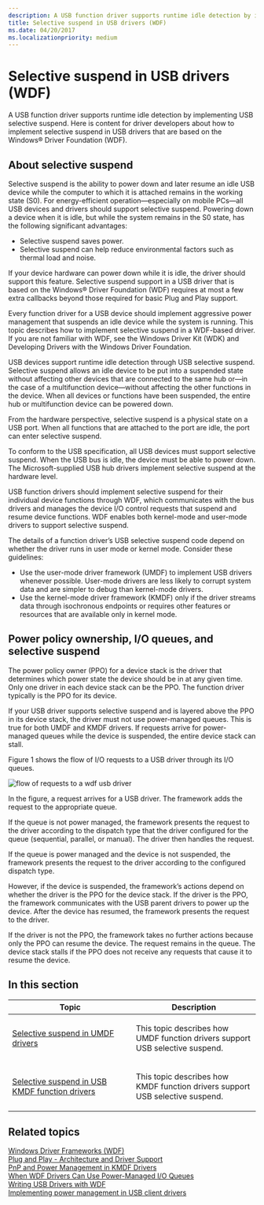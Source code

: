 ```yaml
---
description: A USB function driver supports runtime idle detection by implementing USB selective suspend.
title: Selective suspend in USB drivers (WDF)
ms.date: 04/20/2017
ms.localizationpriority: medium
---
```


# Selective suspend in USB drivers (WDF)


A USB function driver supports runtime idle detection by implementing USB selective suspend. Here is content for driver developers about how to implement selective suspend in USB drivers that are based on the Windows® Driver Foundation (WDF).

## About selective suspend


Selective suspend is the ability to power down and later resume an idle USB device while the computer to which it is attached remains in the working state (S0). For energy-efficient operation—especially on mobile PCs—all USB devices and drivers should support selective suspend. Powering down a device when it is idle, but while the system remains in the S0 state, has the following significant advantages:

-   Selective suspend saves power.
-   Selective suspend can help reduce environmental factors such as thermal load and noise.

If your device hardware can power down while it is idle, the driver should support this feature. Selective suspend support in a USB driver that is based on the Windows® Driver Foundation (WDF) requires at most a few extra callbacks beyond those required for basic Plug and Play support.

Every function driver for a USB device should implement aggressive power management that suspends an idle device while the system is running. This topic describes how to implement selective suspend in a WDF-based driver. If you are not familiar with WDF, see the Windows Driver Kit (WDK) and Developing Drivers with the Windows Driver Foundation.

USB devices support runtime idle detection through USB selective suspend. Selective suspend allows an idle device to be put into a suspended state without affecting other devices that are connected to the same hub or—in the case of a multifunction device—without affecting the other functions in the device. When all devices or functions have been suspended, the entire hub or multifunction device can be powered down.

From the hardware perspective, selective suspend is a physical state on a USB port. When all functions that are attached to the port are idle, the port can enter selective suspend.

To conform to the USB specification, all USB devices must support selective suspend. When the USB bus is idle, the device must be able to power down. The Microsoft-supplied USB hub drivers implement selective suspend at the hardware level.

USB function drivers should implement selective suspend for their individual device functions through WDF, which communicates with the bus drivers and manages the device I/O control requests that suspend and resume device functions. WDF enables both kernel-mode and user-mode drivers to support selective suspend.

The details of a function driver’s USB selective suspend code depend on whether the driver runs in user mode or kernel mode. Consider these guidelines:

-   Use the user-mode driver framework (UMDF) to implement USB drivers whenever possible. User-mode drivers are less likely to corrupt system data and are simpler to debug than kernel-mode drivers.
-   Use the kernel-mode driver framework (KMDF) only if the driver streams data through isochronous endpoints or requires other features or resources that are available only in kernel mode.

## Power policy ownership, I/O queues, and selective suspend


The power policy owner (PPO) for a device stack is the driver that determines which power state the device should be in at any given time. Only one driver in each device stack can be the PPO. The function driver typically is the PPO for its device.

If your USB driver supports selective suspend and is layered above the PPO in its device stack, the driver must not use power-managed queues. This is true for both UMDF and KMDF drivers. If requests arrive for power-managed queues while the device is suspended, the entire device stack can stall.

Figure 1 shows the flow of I/O requests to a USB driver through its I/O queues.

![flow of requests to a wdf usb driver](images/flowrequestswdfusbdriver.png)

In the figure, a request arrives for a USB driver. The framework adds the request to the appropriate queue.

If the queue is not power managed, the framework presents the request to the driver according to the dispatch type that the driver configured for the queue (sequential, parallel, or manual). The driver then handles the request.

If the queue is power managed and the device is not suspended, the framework presents the request to the driver according to the configured dispatch type.

However, if the device is suspended, the framework’s actions depend on whether the driver is the PPO for the device stack. If the driver is the PPO, the framework communicates with the USB parent drivers to power up the device. After the device has resumed, the framework presents the request to the driver.

If the driver is not the PPO, the framework takes no further actions because only the PPO can resume the device. The request remains in the queue. The device stack stalls if the PPO does not receive any requests that cause it to resume the device.

## In this section


<table>
<colgroup>
<col width="50%" />
<col width="50%" />
</colgroup>
<thead>
<tr class="header">
<th>Topic</th>
<th>Description</th>
</tr>
</thead>
<tbody>
<tr class="odd">
<td><p><a href="selective-suspend-in-umdf-drivers.md" data-raw-source="[Selective suspend in UMDF drivers](selective-suspend-in-umdf-drivers.md)">Selective suspend in UMDF drivers</a></p></td>
<td><p>This topic describes how UMDF function drivers support USB selective suspend.</p></td>
</tr>
<tr class="even">
<td><p><a href="selective-suspend-in-a-kmdf-function-driver.md" data-raw-source="[Selective suspend in USB KMDF function drivers](selective-suspend-in-a-kmdf-function-driver.md)">Selective suspend in USB KMDF function drivers</a></p></td>
<td><p>This topic describes how KMDF function drivers support USB selective suspend.</p></td>
</tr>
</tbody>
</table>

 

## Related topics
[Windows Driver Frameworks (WDF)](https://go.microsoft.com/fwlink/p/?linkid=53698)  
[Plug and Play - Architecture and Driver Support](/previous-versions/windows/hardware/design/dn614609(v=vs.85))  
[PnP and Power Management in KMDF Drivers](../wdf/index.md)  
[When WDF Drivers Can Use Power-Managed I/O Queues](/previous-versions/windows/hardware/design/dn614013(v=vs.85))  
[Writing USB Drivers with WDF](/windows-hardware/drivers/ddi/)  
[Implementing power management in USB client drivers](/windows-hardware/drivers/ddi/)